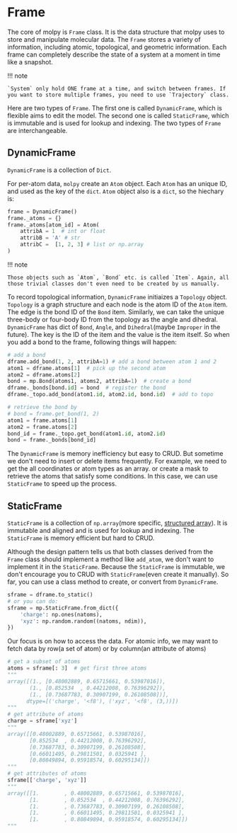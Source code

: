 # Frame

The core of molpy is `Frame` class. It is the data structure that molpy uses to store and manipulate molecular data. The `Frame` stores a variety of information, including atomic, topological, and geometric information. Each frame can completely describe the state of a system at a moment in time like a snapshot. 

!!! note

    `System` only hold ONE frame at a time, and switch between frames. If you want to store multiple frames, you need to use `Trajectory` class.

Here are two types of `Frame`. The first one is called `DynamicFrame`, which is flexible aims to edit the model. The second one is called `StaticFrame`, which is immutable and is used for lookup and indexing. The two types of `Frame` are interchangeable. 

## DynamicFrame

`DynamicFrame` is a collection of `Dict`.

For per-atom data, `molpy` create an `Atom` object. Each `Atom` has an unique ID, and used as the key of the `dict`. `Atom` object also is a `dict`, so the hiechary is:

```python
frame = DynamicFrame()
frame._atoms = {}
frame._atoms[atom_id] = Atom(
    attribA = 1  # int or float
    attribB = 'A' # str
    attribC =  [1, 2, 3] # list or np.array
)
```
!!! note

    Those objects such as `Atom`, `Bond` etc. is called `Item`. Again, all those trivial classes don't even need to be created by us manually. 

To record topological information, `DynamicFrame` initiaizes a `Topology` object. `Topology` is a graph structure and each node is the atom ID of the `Atom` item. The edge is the bond ID of the `Bond` item. Similarly, we can take the unique three-body or four-body ID from the topology as the angle and dihedral. `DynamicFrame` has dict of `Bond`, `Angle`, and `Dihedral`(maybe `Improper` in the future). The key is the ID of the item and the value is the item itself. So when you add a bond to the frame, following things will happen:

``` python
# add a bond
dframe.add_bond(1, 2, attribA=1) # add a bond between atom 1 and 2
atom1 = dframe.atoms[1]  # pick up the second atom
atom2 = dframe.atoms[2]
bond = mp.Bond(atoms1, atoms2, attribA=1)  # create a bond
dframe._bonds[bond.id] = bond  # register the bond
dframe._topo.add_bond(atom1.id, atom2.id, bond.id)  # add to topo

# retrieve the bond by
# bond = frame.get_bond(1, 2)
atom1 = frame.atoms[1]
atom2 = frame.atoms[2]
bond_id = frame._topo.get_bond(atom1.id, atom2.id)
bond = frame._bonds[bond_id]
```
The `DynamicFrame` is memory inefficiency but easy to CRUD. But sometime we don't need to insert or delete items frequently. For example, we need to get the all coordinates or atom types as an array. or create a mask to retrieve the atoms that satisfy some conditions. In this case, we can use `StaticFrame` to speed up the process.

## StaticFrame

`StaticFrame` is a collection of `np.array`(more specific, [structured array](https://numpy.org/doc/stable/user/basics.rec.html)). It is immutable and aligned and is used for lookup and indexing. The `StaticFrame` is memory efficient but hard to CRUD. 

Although the design pattern tells us that both classes derived from the `Frame` class should implement a method like `add_atom`, we don't want to implement it in the `StaticFrame`. Because the `StaticFrame` is immutable, we don't encourage you to CRUD with `StaticFrame`(even create it manually). So far, you can use a class method to create, or convert from `DynamicFrame`. 

``` python
sframe = dframe.to_static()
# or you can do:
sframe = mp.StaticFrame.from_dict({
    'charge': np.ones(natoms), 
    'xyz': np.random.random((natoms, ndim)), 
})
```

Our focus is on how to access the data. For atomic info, we may want to fetch data by row(a set of atom) or by column(an attribute of atoms)

``` python
# get a subset of atoms
atoms = sframe[: 3]  # get first three atoms
"""
array([(1., [0.48002889, 0.65715661, 0.53987016]),
       (1., [0.852534  , 0.44212008, 0.76396292]),
       (1., [0.73687783, 0.30907199, 0.26108508])],
      dtype=[('charge', '<f8'), ('xyz', '<f8', (3,))])
"""
# get attribute of atoms
charge = sframe['xyz']
"""
array([[0.48002889, 0.65715661, 0.53987016],
       [0.852534  , 0.44212008, 0.76396292],
       [0.73687783, 0.30907199, 0.26108508],
       [0.66011495, 0.29811501, 0.0325941 ],
       [0.80849894, 0.95918574, 0.60295134]])
"""
# get attributes of atoms
sframe[['charge', 'xyz']]
"""
array([[1.        , 0.48002889, 0.65715661, 0.53987016],
       [1.        , 0.852534  , 0.44212008, 0.76396292],
       [1.        , 0.73687783, 0.30907199, 0.26108508],
       [1.        , 0.66011495, 0.29811501, 0.0325941 ],
       [1.        , 0.80849894, 0.95918574, 0.60295134]])
"""
```
